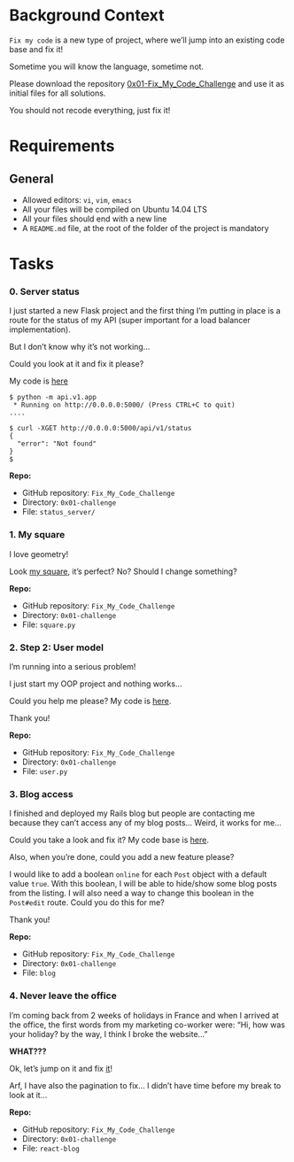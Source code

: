 # Background Context

`Fix my code` is a new type of project, where we’ll jump into an existing code base and fix it!

Sometime you will know the language, sometime not.

Please download the repository [0x01-Fix_My_Code_Challenge](https://github.com/holbertonschool/0x01-``Fix_My_Code_Challenge``) and use it as initial files for all solutions.

You should not recode everything, just fix it!

# Requirements

## General
- Allowed editors: `vi`, `vim`, `emacs`
- All your files will be compiled on Ubuntu 14.04 LTS
- All your files should end with a new line
- A `README.md` file, at the root of the folder of the project is mandatory

# Tasks

### 0. Server status

I just started a new Flask project and the first thing I’m putting in place is a route for the status of my API (super important for a load balancer implementation).

But I don’t know why it’s not working…

Could you look at it and fix it please?

My code is [here](https://intranet.alxswe.com/rltoken/vmpN5vUN4MtMna3lMEjTLA)

```
$ python -m api.v1.app
 * Running on http://0.0.0.0:5000/ (Press CTRL+C to quit)
....
```

```
$ curl -XGET http://0.0.0.0:5000/api/v1/status
{
  "error": "Not found"
}
$
```

**Repo:**
- GitHub repository: `Fix_My_Code_Challenge`
- Directory: `0x01-challenge`
- File: `status_server/`

### 1. My square

I love geometry!

Look [my square](https://github.com/holbertonschool/0x01-Fix_My_Code_Challenge/blob/master/square.py), it’s perfect? No? Should I change something?

**Repo:**
- GitHub repository: `Fix_My_Code_Challenge`
- Directory: `0x01-challenge`
- File: `square.py`

### 2. Step 2: User model

I’m running into a serious problem!

I just start my OOP project and nothing works…

Could you help me please? My code is [here](https://github.com/holbertonschool/0x01-Fix_My_Code_Challenge/blob/master/user.py).

Thank you!

**Repo:**
- GitHub repository: `Fix_My_Code_Challenge`
- Directory: `0x01-challenge`
- File: `user.py`

### 3. Blog access

I finished and deployed my Rails blog but people are contacting me because they can’t access any of my blog posts… Weird, it works for me…

Could you take a look and fix it? My code base is [here](https://github.com/holbertonschool/0x01-Fix_My_Code_Challenge/tree/master/blog).

Also, when you’re done, could you add a new feature please?

I would like to add a boolean `online` for each `Post` object with a default value `true`. With this boolean, I will be able to hide/show some blog posts from the listing. I will also need a way to change this boolean in the `Post#edit` route. Could you do this for me?

Thank you!

**Repo:**
- GitHub repository: `Fix_My_Code_Challenge`
- Directory: `0x01-challenge`
- File: `blog`

### 4. Never leave the office

I’m coming back from 2 weeks of holidays in France and when I arrived at the office, the first words from my marketing co-worker were: “Hi, how was your holiday? by the way, I think I broke the website…”

**WHAT???**

Ok, let’s jump on it and fix [it](https://github.com/holbertonschool/0x01-Fix_My_Code_Challenge/tree/master/react-blog)!

Arf, I have also the pagination to fix… I didn’t have time before my break to look at it…

**Repo:**
- GitHub repository: `Fix_My_Code_Challenge`
- Directory: `0x01-challenge`
- File: `react-blog`

